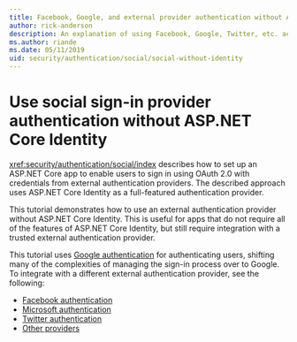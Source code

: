 ```yaml
---
title: Facebook, Google, and external provider authentication without ASP.NET Core Identity
author: rick-anderson
description: An explanation of using Facebook, Google, Twitter, etc. account user authentication without ASP.NET Core Identity.
ms.author: riande
ms.date: 05/11/2019
uid: security/authentication/social/social-without-identity
---
```

# Use social sign-in provider authentication without ASP.NET Core Identity

<xref:security/authentication/social/index> describes how to set up an ASP.NET Core app to enable users to sign in using OAuth 2.0 with credentials from external authentication providers. The described approach uses ASP.NET Core Identity as a full-featured authentication provider.

This tutorial demonstrates how to use an external authentication provider without ASP.NET Core Identity. This is useful for apps that do not require all of the features of ASP.NET Core Identity, but still require integration with a trusted external authentication provider.

This tutorial uses [Google authentication](xref:security/authentication/google-logins) for authenticating users, shifting many of the complexities of managing the sign-in process over to Google. To integrate with a different external authentication provider, see the following:

* [Facebook authentication](xref:security/authentication/facebook-logins)
* [Microsoft authentication](xref:security/authentication/microsoft-logins)
* [Twitter authentication](xref:security/authentication/twitter-logins)
* [Other providers](xref:security/authentication/otherlogins)

<!--
TODO: Call out that the instructions use Identity?
-->

<!--
## Update template generated code

The sample app is created with the following command:

```cli
dotnet new webapp -o WebApp1
```

## Update Startup

Update `ConfigureServices` with the following code:

[!code-csharp[](social-without-identity/sample/Startup.cs?name=snippet1)]

The preceding code:

* Sets the default authentication scheme to cookie authentication.
* Sets the default challenge scheme to Google authentication.
* Gets the Google client ID and client secret from [Secret Manager](xref:security/app-secrets).

### Update Configure

Enable authentication in `Configure`:

[!code-csharp[](social-without-identity/sample/Startup.cs?name=snippet2&highlight=17)]

## Update the Index and Privacy pages

[!code-csharp[](social-without-identity/sample/Pages/Index.cshtml.cs?name=snippet&highlight=7-11)]

[!code-csharp[](social-without-identity/sample/Pages/Privacy.cshtml.cs?name=snippet&highlight=1)]
-->
